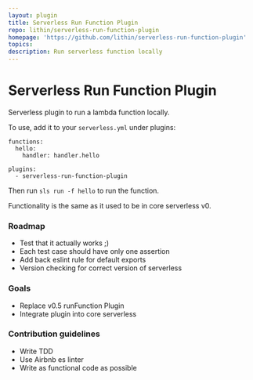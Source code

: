 ```yaml
---
layout: plugin
title: Serverless Run Function Plugin
repo: lithin/serverless-run-function-plugin
homepage: 'https://github.com/lithin/serverless-run-function-plugin'
topics: 
description: Run serverless function locally
---
```



# Serverless Run Function Plugin

Serverless plugin to run a lambda function locally.

To use, add it to your `serverless.yml` under plugins:

```
functions:
  hello:
    handler: handler.hello

plugins:
  - serverless-run-function-plugin
```

Then run `sls run -f hello` to run the function.

Functionality is the same as it used to be in core serverless v0.

### Roadmap
- Test that it actually works ;)
- Each test case should have only one assertion
- Add back eslint rule for default exports
- Version checking for correct version of serverless

### Goals
- Replace v0.5 runFunction Plugin
- Integrate plugin into core serverless

### Contribution guidelines
- Write TDD
- Use Airbnb es linter
- Write as functional code as possible
